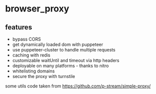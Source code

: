 # browser_proxy
## features
- bypass CORS
- get dynamically loaded dom with puppeteer
- use puppeteer-cluster to handle multiple requests
- caching with redis
- customizable waitUntil and timeout via http headers
- deployable on many platforms - thanks to nitro
- whitelisting domains
- secure the proxy with turnstile


some utils code taken from https://github.com/p-stream/simple-proxy/

